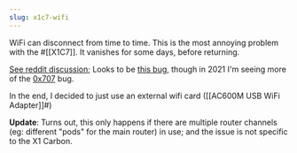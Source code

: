 ```yaml
---
slug: x1c7-wifi
---
```


WiFi can disconnect from time to time. This is the most annoying problem with the #[[X1C7]]. It vanishes for some days, before returning.

[See reddit discussion](https://old.reddit.com/r/thinkpad/comments/iu1de6/x1_carbon_w_5k_monitor_running_linux/g5ijbw9/?utm_source=reddit&utm_medium=web2x&context=3); Looks to be [this bug](https://bugzilla.kernel.org/show_bug.cgi?id=203709), though in 2021 I'm seeing more of the [0x707](https://bugzilla.kernel.org/show_bug.cgi?id=203593) bug.

In the end, I decided to just use an external wifi card ([[AC600M USB WiFi Adapter]]#)

**Update**: Turns out, this only happens if there are multiple router channels (eg: different "pods" for the main router) in use; and the issue is not specific to the X1 Carbon.